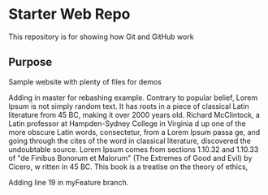 # Starter Web Repo

This repository is for showing how Git and GitHub work

## Purpose

Sample website with plenty of files for demos

Adding in master for rebashing example.
Contrary to popular belief, Lorem Ipsum is not simply random text. It has roots
 in a piece of classical Latin literature from 45 BC, making it over 2000 years 
 old. Richard McClintock, a Latin professor at Hampden-Sydney College in Virginia
 d up one of the more obscure Latin words, consectetur, from a Lorem Ipsum passa
 ge, and going through the cites of the word in classical literature, discovered
  the undoubtable source. Lorem Ipsum comes from sections 1.10.32 and 1.10.33 of
   "de Finibus Bonorum et Malorum" (The Extremes of Good and Evil) by Cicero, w
   ritten in 45 BC. This book is a treatise on the theory of ethics,

Adding line 19 in myFeature branch.
